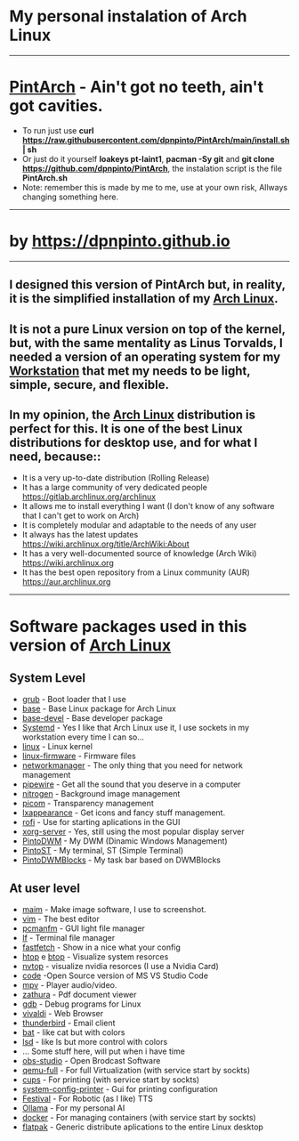 # My personal instalation of Arch Linux
-------------------------------------------------------------------------
#                               **[PintArch](https://github.com/dpnpinto/PintArch/) - Ain't got no teeth, ain't got cavities.**
- To run just use **curl https://raw.githubusercontent.com/dpnpinto/PintArch/main/install.sh | sh**
- Or just do it yourself **loakeys pt-laint1**, **pacman -Sy git** and **git clone https://github.com/dpnpinto/PintArch**, the instalation script is the file **PintArch.sh** 
- Note: remember this is made by me to me, use at your own risk, Allways changing something here.
-------------------------------------------------------------------------
#                      **by https://dpnpinto.github.io**
-------------------------------------------------------------------------
## I designed this version of PintArch but, in reality, it is the simplified installation of my [Arch Linux](https://archlinux.org).
## It is not a pure Linux version on top of the kernel, but, with the same mentality as Linus Torvalds, I needed a version of an operating system for my [Workstation](https://en.wikipedia.org/wiki/Workstation) that met my needs to be light, simple, secure, and flexible.
## In my opinion, the [Arch Linux](https://archlinux.org) distribution is perfect for this. It is one of the best Linux distributions for desktop use, and for what I need, because::

* It is a very up-to-date distribution (Rolling Release)
* It has a large community of very dedicated people https://gitlab.archlinux.org/archlinux
* It allows me to install everything I want (I don't know of any software that I can't get to work on Arch)
* It is completely modular and adaptable to the needs of any user
* It always has the latest updates https://wiki.archlinux.org/title/ArchWiki:About
* It has a very well-documented source of knowledge (Arch Wiki) https://wiki.archlinux.org
* It has the best open repository from a Linux community (AUR) https://aur.archlinux.org
--------------------------------------------------------------------------
#         Software packages used in this version of [Arch Linux](https://archlinux.org)

## System Level
* [grub](https://www.gnu.org/software/grub/) - Boot  loader that I use
* [base](https://archlinux.org/packages/core/any/base/) - Base Linux package for Arch Linux
* [base-devel](https://archlinux.org/packages/core/any/base-devel/) - Base developer package
* [Systemd](https://systemd.io) - Yes I like that Arch Linux use it, I use sockets in my workstation every time I can so...
* [linux](https://archlinux.org/packages/core/x86_64/linux/) - Linux kernel
* [linux-firmware](https://archlinux.org/packages/core/any/linux-firmware/) - Firmware files
* [networkmanager](https://www.networkmanager.dev) - The only thing that you need for network management
* [pipewire](https://pipewire.org) - Get all the sound that you deserve in a computer
* [nitrogen](https://github.com/l3ib/nitrogen) - Background image management
* [picom](https://github.com/yshui/picom) - Transparency management
* [lxappearance](https://github.com/lxde/lxappearance) - Get icons and fancy stuff management.
* [rofi](https://github.com/davatorium/rofi) - Use for starting aplications in the GUI
* [xorg-server](https://www.x.org/wiki/) - Yes, still using the most popular display server
* [PintoDWM](https://github.com/dpnpinto/PintoDWM) - My DWM (Dinamic Windows Management)
* [PintoST](https://github.com/dpnpinto/PintoST) - My terminal, ST (Simple Terminal)
* [PintoDWMBlocks](https://github.com/dpnpinto/PintoDWMBlocks) - My task bar based on DWMBlocks
## At user level
* [maim](https://github.com/naelstrof/maim) - Make image software, I use to screenshot. 
* [vim](https://www.vim.org) - The best editor
* [pcmanfm](https://github.com/lxqt/pcmanfm-qt) - GUI light file manager
* [lf](https://github.com/gokcehan/lf) - Terminal file manager
* [fastfetch](https://github.com/fastfetch-cli/fastfetch) - Show in a nice what your config
* [htop](https://htop.dev) e [btop](https://github.com/aristocratos/btop) - Visualize system resorces
* [nvtop](https://github.com/Syllo/nvtop) - visualize nvidia resorces (I use a Nvidia Card) 
* [code](https://github.com/microsoft/vscode) -Open Source version of  MS VS Studio Code
* [mpv](https://mpv.io) - Player audio/video.
* [zathura](https://pwmt.org/projects/zathura/) - Pdf document viewer
* [gdb](https://www.sourceware.org/gdb/) - Debug programs for Linux
* [vivaldi](https://vivaldi.com) - Web Browser
* [thunderbird](https://www.thunderbird.net/) - Email client
* [bat](https://github.com/sharkdp/bat) - like cat but with colors
* [lsd](https://github.com/lsd-rs/lsd) - like ls but more control with colors
* ... Some stuff here, will put when i have time
* [obs-studio](https://obsproject.com) - Open Brodcast Software
* [qemu-full](https://www.qemu.org) - For full Virtualization (with service start by sockts)
* [cups](https://openprinting.github.io/cups/) - For printing (with service start by sockts)
* [system-config-printer](https://github.com/OpenPrinting/system-config-printer) - Gui for printing configuration
* [Festival](http://festvox.org/festival/) - For Robotic (as I like) TTS
* [Ollama](https://ollama.com) - For my personal AI 
* [docker](https://www.docker.com) - For managing containers (with service start by sockts)
* [flatpak](https://flatpak.org) - Generic distribute aplications to the entire Linux desktop
